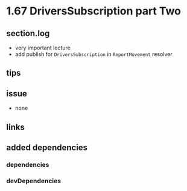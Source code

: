 # 1.67 DriversSubscription part Two

## section.log

- very important lecture
- add publish for `DriversSubscription` in `ReportMovement` resolver

## tips

## issue

- none

## links

## added dependencies

### dependencies

### devDependencies
